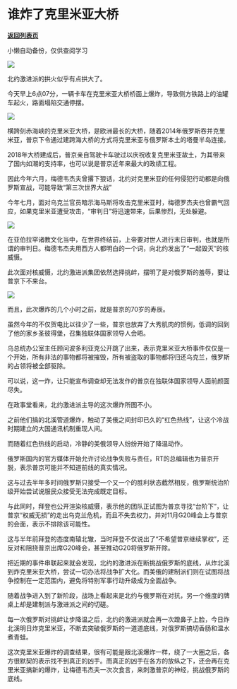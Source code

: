 # 谁炸了克里米亚大桥

[**返回列表页**](/gzh/政事堂2019)

小懒自动备份，仅供查阅学习

![](https://mmbiz.qpic.cn/mmbiz_png/rxhS23yu8cPxSUqArNxLpNXkGsIZL8em0tWiborKOI9Xicc7zfMy4DDiaU9aeibmwS3HOCkCm5M0Nv4aFlRhvhEicEw/640?wx_fmt=png)

北约激进派的拱火似乎有点拱大了。  

今天早上6点07分，一辆卡车在克里米亚大桥桥面上爆炸，导致侧方铁路上的油罐车起火，路面塌陷交通停摆。

![](https://mmbiz.qpic.cn/mmbiz_gif/rxhS23yu8cPxSUqArNxLpNXkGsIZL8emBkKbq1DpibgicacbndqXmiby0t2J3c3umBmczOn7bYcyZ1q5Qr6ZfdgkQ/640?wx_fmt=gif)

横跨刻赤海峡的克里米亚大桥，是欧洲最长的大桥，随着2014年俄罗斯吞并克里米亚，普京下令通过建跨海大桥的方式将克里米亚与俄罗斯本土的塔曼半岛连接。

2018年大桥建成后，普京亲自驾驶卡车驶过以庆祝收复克里米亚故土，为其带来了国内如潮的支持率，也可以说是普京近年来最大的政绩工程。

因此今年六月，梅德韦杰夫曾撂下狠话，北约对克里米亚的任何侵犯行动都是向俄罗斯宣战，可能导致“第三次世界大战”

今年七月，面对乌克兰官员暗示海马斯将攻击克里米亚时，梅德罗杰夫也曾霸气回应，如果克里米亚遭受攻击，“审判日”将迅速带来，后果惨烈，无处躲避。

![](https://mmbiz.qpic.cn/mmbiz_png/rxhS23yu8cPxSUqArNxLpNXkGsIZL8emkiaiaicgslpKgQFqDSACfCfJ2YC0ibIl246iazFUtiaGocqx23HWP3YmYbwg/640?wx_fmt=png)

在亚伯拉罕诸教文化当中，在世界终结前，上帝要对世人进行末日审判，也就是所谓的审判日。梅德韦杰夫用西方人都明白的一个词，向北约发出了“一起毁灭”的核威慑。

此次面对核威慑，北约激进派集团依然选择挑衅，摆明了是对俄罗斯的羞辱，要让普京下不来台。

![](https://mmbiz.qpic.cn/mmbiz_jpg/rxhS23yu8cPxSUqArNxLpNXkGsIZL8emEvqial7ib9KBHLLVgKxRpxRLKXpqJCPfvEhibbPQarUOr71ibZfyWkflvg/640?wx_fmt=jpeg)

而且，此次爆炸的几个小时之前，就是普京的70岁的寿辰。

虽然今年的不仅贺电比以往少了一些，普京也放弃了大秀肌肉的惯例，低调的回到了他的家乡圣彼得堡，召集独联体国家领导人会晤。

乌总统办公室主任顾问波多利亚克公开跳了出来，表示克里米亚大桥事件仅仅是一个开始，所有非法的事物都将被摧毁，所有被盗取的事物都将归还乌克兰，俄罗斯的占领将被全部驱除。

可以说，这一炸，让只能宣布调查却无法发作的普京在独联体国家领导人面前颜面尽失。

在政事堂看来，北约激进派主导的这次爆炸所图不小。  

之前他们搞的北溪管道爆炸，触动了美俄之间封印已久的“红色热线”，让这个冷战时期建立的大国通讯机制重现人间。

而随着红色热线的启动，冷静的美俄领导人纷纷开始了降温动作。  

俄罗斯国内的官方媒体开始允许讨论战争失败与责任，RT的总编辑也为普京开脱，表示普京可能并不知道前线的真实情况。  

这与过去半年多时间俄罗斯只接受一个又一个的胜利状态截然相反，俄罗斯统治阶级开始尝试说服民众接受无法完成既定目标。  

与此同时，拜登也公开渲染核威慑，表示他的团队正试图为普京寻找“台阶下”，让普京“权威无损”的走出乌克兰危机，而且不失去权力。并对11月G20峰会上与普京的会面，表示不排除该可能性。

这与半年前拜登的态度南辕北辙，当时拜登不仅说出了“不希望普京继续掌权”，还反对和阻挠普京出席G20峰会，甚至推动G20将俄罗斯开除。

把近期的事件串联起来就会发现，北约的激进派在断挑战俄罗斯的底线，从炸北溪到炸克里米亚大桥，尝试一切办法将战争扩大化。而美俄的建制派们则在试图将战争控制在一定范围内，避免将特别军事行动升级成为全面战争。

随着战争进入到了新阶段，战场上看起来是北约与俄罗斯在对抗，另一个维度的牌桌上却是建制派与激进派之间的切磋。

每一次俄罗斯对挑衅让步降温之后，北约的激进派就会再一次蹬鼻子上脸，今日炸北溪明日炸克里米亚，不断去突破俄罗斯的一道道底线，对俄罗斯搞切香肠和温水煮青蛙。

这次克里米亚爆炸的调查结果，很有可能是跟北溪爆炸一样，绕了一大圈之后，各方很默契的表示找不到真正的凶手。而真正的凶手在各方的放纵之下，还会再在克里米亚搞新的爆炸，让梅德韦杰夫一次次食言，来刺激普京的神经，挑战俄罗斯的底线。  

